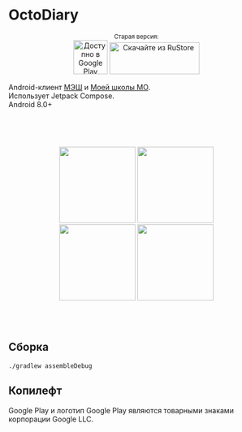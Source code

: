 # OctoDiary
<div align=center><sub>Старая версия:</sub></div>
<div align=center>
<a href='https://play.google.com/store/apps/details?id=org.bxkr.octodiary&pcampaignid=pcampaignidMKT-Other-global-all-co-prtnr-py-PartBadge-Mar2515-1'><img height="67" alt='Доступно в Google Play' src='https://play.google.com/intl/en_us/badges/static/images/badges/ru_badge_web_generic.png'/></a>
<a href="https://trk.mail.ru/c/me10h4?bundle_id=org.bxkr.octodiary" target="_blank">
<img src="https://user-images.githubusercontent.com/66333241/221659456-2b96bb9d-694c-4a55-9fe9-24dee57cfc3f.svg" width="177" height="63" alt="Скачайте из RuStore">
</a>
</div>  

Android-клиент [МЭШ](https://school.mos.ru/)
и [Моей школы МО](https://authedu.mosreg.ru/).  
Использует Jetpack Compose.  
Android 8.0+

&nbsp;

<div align=center style="padding: 30px">

<img src=https://github.com/OctoDiary/OctoDiary-kt/assets/66333241/fdb72a5d-9f7a-4fb9-bb9d-a26c3a735169 width=150>
<img src=https://github.com/OctoDiary/OctoDiary-kt/assets/66333241/6e4b7741-058e-4926-97d9-cb7022794744 width=150>
<img src=https://github.com/OctoDiary/OctoDiary-kt/assets/66333241/6904bac2-c2a5-43ce-97ef-3eeed403eba1 width=150>
<img src=https://github.com/OctoDiary/OctoDiary-kt/assets/66333241/0929a1e5-814a-4013-bb72-c8cd97b4d474 width=150>

</div>
&nbsp; 

## Сборка

```./gradlew assembleDebug```

## Копилефт

Google Play и логотип Google Play являются товарными знаками корпорации Google LLC.
